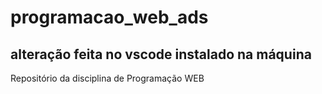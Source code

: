 # programacao_web_ads

## alteração feita no vscode instalado na máquina

Repositório da disciplina de Programação WEB
